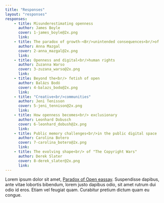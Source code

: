 ```yaml
---
title: "Responses"
layout: "responses"
responses:
    - title: Misunderestimating openness
      author: James Boyle
      cover: 1-james_boyle@2x.png
      link:
    - title: The paradox of growth-<Br/>unintended consequences<br/>of open
      author: Anna Mazgal
      cover: 2-anna_mazgal@2x.png
      link:
    - title: Openness and digital<br/>human rights
      author: Zuzanna Warso
      cover: 3-zuzana_warso@2x.png
      link:
    - title: Beyond the<br/> fetish of open
      author: Balázs Bodó
      cover: 4-balazs_bodo@2x.png
      link:
    - title: "Creative<br/>communities"
      author: Jeni Tenisson
      cover: 5-jeni_tennison@2x.png
      link: 
    - title: How openness becomes<br/> exclusionary
      author: Leonhard Dobusch
      cover: 6-leonhard_dobush@2x.png
      link:
    - title: Public memory challenges<br/>in the public digital space
      author: Carolina Botero
      cover: 7-carolina_botero@2x.png
      link:
    - title: The evolving shape<br/> of "The Copyright Wars"
      author: Derek Slater
      cover: 8-derek_slater@2x.png
      link:
---
```

Lorem ipsum dolor sit amet, <a href="http://paradox.openfuture.eu/">Paradox of Open eassay</a>. Suspendisse dapibus, ante vitae lobortis bibendum, lorem justo dapibus odio, sit amet rutrum dui odio id eros. Etiam vel feugiat quam. Curabitur pretium dictum quam eu congue.
